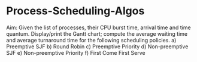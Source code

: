 # Process-Scheduling-Algos

Aim: Given the list of processes, their CPU burst time, arrival time and time quantum. Display/print the
Gantt chart; compute the average waiting time and average turnaround time for the following scheduling
policies.
a) Preemptive SJF
b) Round Robin
c) Preemptive Priority
d) Non-preemptive SJF
e) Non-preemptive Priority
f) First Come First Serve
